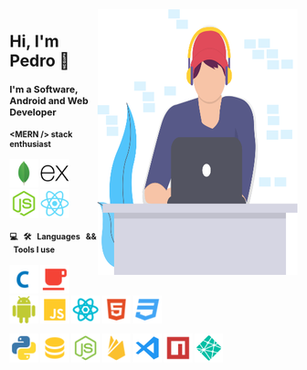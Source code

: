 <img align="right" src="https://github.com/pedroalves91/pedroalves91/blob/main/undraw_coding_6mjf.svg" alt="programmer" width=350px height=465px/>

# Hi, I'm Pedro 👋

### I'm a Software, Android and Web Developer
#### \<MERN \/\> stack enthusiast

<p align="left">
  <img src="https://github.com/pedroalves91/pedroalves91/blob/main/mongo.svg" width=50px height=50px/>
  <img src="https://github.com/pedroalves91/pedroalves91/blob/main/express.svg" width=50px height=50px/>
  <img src="https://github.com/pedroalves91/pedroalves91/blob/main/node.svg" width=50px height=50px/>
  <img src="https://github.com/pedroalves91/pedroalves91/blob/main/react.svg" width=50px height=50px/>
</p>

#### 💻 &nbsp;&nbsp;🛠 &nbsp;&nbsp;Languages &nbsp;&nbsp;\&\& &nbsp;&nbsp;Tools I use

<p align="left">
  <img src="https://github.com/PKief/vscode-material-icon-theme/blob/master/icons/c.svg" width=50px height=50px/>
  <img src="https://github.com/PKief/vscode-material-icon-theme/blob/master/icons/java.svg" width=50px height=50px/>
  <img src="https://github.com/PKief/vscode-material-icon-theme/blob/master/icons/android.svg" width=50px height=50px/>
  <img src="https://github.com/PKief/vscode-material-icon-theme/blob/master/icons/javascript.svg" width=50px height=50px/>
  <img src="https://github.com/PKief/vscode-material-icon-theme/blob/master/icons/react.svg" width=50px height=50px/>
  <img src="https://github.com/PKief/vscode-material-icon-theme/blob/master/icons/html.svg" width=50px height=50px/>
  <img src="https://github.com/PKief/vscode-material-icon-theme/blob/master/icons/css.svg" width=50px height=50px/>
</p>
<p align="left">
  <img src="https://github.com/PKief/vscode-material-icon-theme/blob/master/icons/python.svg" width=50px height=50px/>
  <img src="https://github.com/PKief/vscode-material-icon-theme/blob/master/icons/database.svg" width=50px height=50px/>
  <img src="https://github.com/PKief/vscode-material-icon-theme/blob/master/icons/nodejs.svg" width=50px height=50px/>
  <img src="https://github.com/PKief/vscode-material-icon-theme/blob/master/icons/firebase.svg" width=50px height=50px/>
  <img src="https://github.com/PKief/vscode-material-icon-theme/blob/master/icons/vscode.svg" width=50px height=50px/>
  <img src="https://github.com/PKief/vscode-material-icon-theme/blob/master/icons/npm.svg" width=50px height=50px/>
  <img src="https://github.com/PKief/vscode-material-icon-theme/blob/master/icons/netlify.svg" width=50px height=50px/>
</p>
